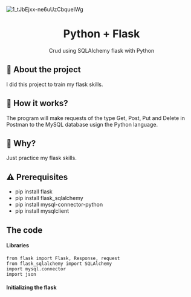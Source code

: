 ![1_tJbEjxx-ne6uUzCbqueIWg](https://user-images.githubusercontent.com/51414398/107884088-91e73100-6ed1-11eb-98f7-fe244f9aed0b.png)

<h1 align="center"> Python + Flask </h1>

<p align="center"> Crud using SQLAlchemy flask with Python </p>

## :rocket: About the project

I did this project to train my flask skills.

## :wrench: How it works?

The program will make requests of the type Get, Post, Put and Delete in Postman to the MySQL database usign the Python language.

## :thinking:  Why?

Just practice my flask skills.

## :warning: Prerequisites

- pip install flask
- pip install flask_sqlalchemy
- pip install mysql-connector-python
- pip install mysqlclient

## The code

#### Libraries

```
from flask import Flask, Response, request
from flask_sqlalchemy import SQLAlchemy
import mysql.connector
import json
```

#### Initializing the flask

